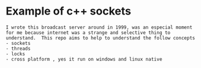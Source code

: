 
# Example of c++ sockets 

	I wrote this broadcast server around in 1999, was an especial moment for me because internet was a strange and selective thing to understand.  This repo aims to help to understand the follow concepts
	- sockets
	- threads
	- locks
	- cross platform , yes it run on windows and linux native


